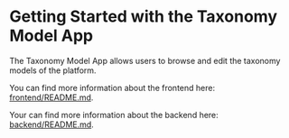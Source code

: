 # Getting Started with the Taxonomy Model App

The Taxonomy Model App allows users to browse and edit the taxonomy models of the platform.

You can find more information about the frontend here: [frontend/README.md](frontend/README.md).

Your can find more information about the backend here: [backend/README.md](backend/README.md).

